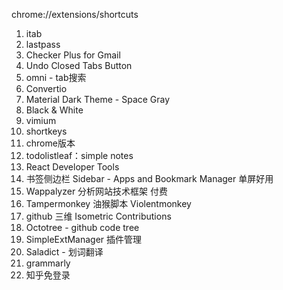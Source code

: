 chrome://extensions/shortcuts



1. itab
2. lastpass
3. Checker Plus for Gmail
4. Undo Closed Tabs Button
5. omni - tab搜索
6. Convertio
7. Material Dark Theme - Space Gray
8. Black & White
9. vimium
10. shortkeys
11. chrome版本
12. todolistleaf：simple notes
13. React Developer Tools
14. 书签侧边栏 Sidebar - Apps and Bookmark Manager 单屏好用
15. Wappalyzer 分析网站技术框架 付费
16. Tampermonkey 油猴脚本 Violentmonkey
17. github 三维 Isometric Contributions
18. Octotree - github code tree
19. SimpleExtManager 插件管理
20. Saladict - 划词翻译
21. grammarly
22. 知乎免登录